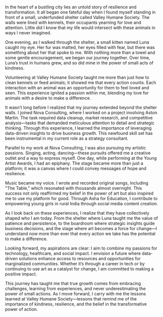 In the heart of a bustling city lies an untold story of resilience and transformation. It all began one fateful day when I found myself standing in front of a small, underfunded shelter called Valley Humane Society. The walls were lined with kennels, their occupants yearning for love and attention. Little did I know that my life would intersect with these animals in ways I never imagined.

One evening, as I walked through the shelter, a small kitten named Luna caught my eye. Her fur was matted, her eyes filled with fear, but there was something about her that spoke to me. With nothing more than a towel and some gentle encouragement, we began our journey together. Over time, Luna’s trust in humans grew, and so did mine in the power of small acts of kindness.

Volunteering at Valley Humane Society taught me more than just how to clean kennels or feed animals; it showed me that every action counts. Each interaction with an animal was an opportunity for them to feel loved and seen. This experience ignited a passion within me, blending my love for animals with a desire to make a difference.

It wasn’t long before I realized that my journey extended beyond the shelter walls. I joined Nova Consulting, where I worked on a project involving Aston Martin. The task required data cleanup, market research, and competitive analysis—tasks that demanded meticulous attention to detail and strategic thinking. Through this experience, I learned the importance of leveraging data-driven insights to drive business growth. This newfound skill set has been instrumental in my current role as a strategy consultant.

Parallel to my work at Nova Consulting, I was also pursuing my artistic passions. Singing, acting, dancing—these pursuits offered me a creative outlet and a way to express myself. One day, while performing at the Young Artist Awards, I had an epiphany. The stage became more than just a platform; it was a canvas where I could convey messages of hope and resilience.

Music became my voice. I wrote and recorded original songs, including "The Table," which resonated with thousands almost overnight. This success not only reaffirmed my belief in the power of art but also inspired me to use my platform for good. Through Asha for Education, I contribute to empowering young girls in rural India through social media content creation.

As I look back on these experiences, I realize that they have collectively shaped who I am today. From the shelter where Luna taught me the value of patience and persistence, to the boardroom where strategic insights guide business decisions, and the stage where art becomes a force for change—I understand now more than ever that every action we take has the potential to make a difference.

Looking forward, my aspirations are clear: I aim to combine my passions for technology, healthcare, and social impact. I envision a future where data-driven solutions enhance access to resources and opportunities for marginalized communities. Whether it’s through a career in tech or by continuing to use art as a catalyst for change, I am committed to making a positive impact.

This journey has taught me that true growth comes from embracing challenges, learning from experiences, and never underestimating the power of small actions. As I move forward, I carry with me the lessons learned at Valley Humane Society—lessons that remind me of the importance of kindness, resilience, and the belief in the transformative power of action.